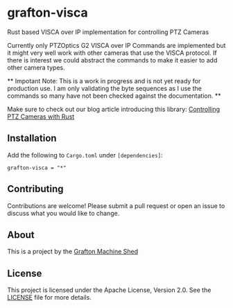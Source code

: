 # grafton-visca

Rust based VISCA over IP implementation for controlling PTZ Cameras

Currently only PTZOptics G2 VISCA over IP Commands are implemented but it might very well work with other cameras that use the VISCA protocol.  If there is interest we could abstract the commands to make it easier to add other camera types.

** Impotant Note: This is a work in progress and is not yet ready for production use. I am only validating the byte sequences as I use the commands so many have not been checked against the documentation. **

Make sure to check out our blog article introducing this library: [Controlling PTZ Cameras with Rust](https://blog.grafton.ai/using-the-grafton-visca-rust-crate-to-control-ptz-cameras-7545f3b4a5e4)

## Installation

Add the following to `Cargo.toml` under `[dependencies]`:

```
grafton-visca = "*"
```

## Contributing

Contributions are welcome! Please submit a pull request or open an issue to discuss what you would like to change.

## About

This is a project by the [Grafton Machine Shed](https://www.grafton.ai)

## License

This project is licensed under the Apache License, Version 2.0. See the [LICENSE](LICENSE) file for more details.
